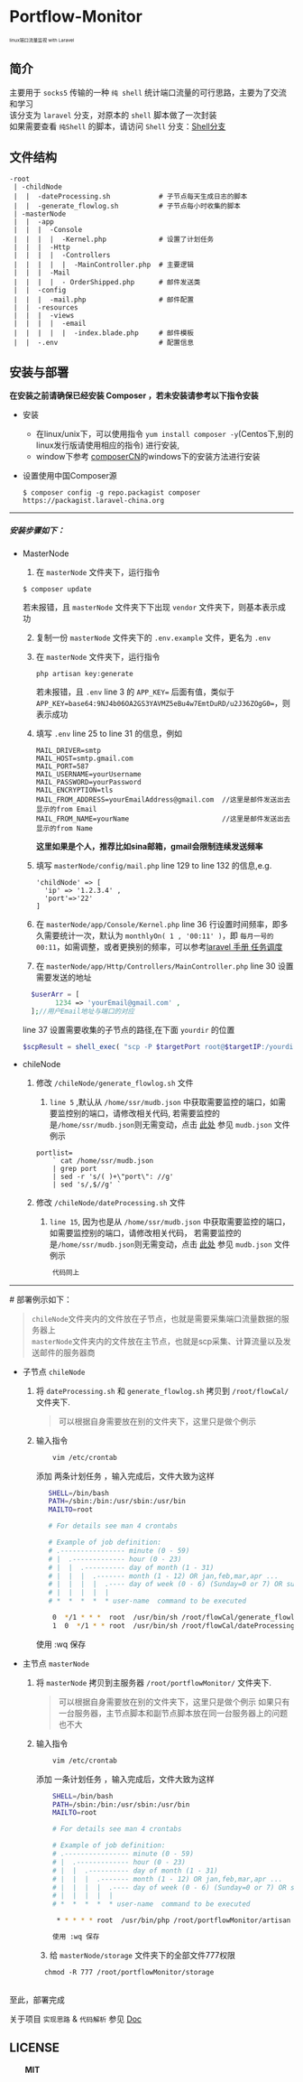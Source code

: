 # Portflow-Monitor
<small><small><small>linux端口流量监视 with Laravel</small></small></small>

## 简介
主要用于 `socks5` 传输的一种 `纯 shell` 统计端口流量的可行思路，主要为了交流和学习<br>
该分支为 `laravel` 分支，对原本的 `shell` 脚本做了一次封装<br/>
如果需要查看 `纯Shell` 的脚本，请访问 `Shell` 分支：[Shell分支](https://github.com/Kuri-su/Portflow-Monitor/tree/shell)

## 文件结构
```
-root
 | -childNode
 |  |  -dateProcessing.sh            # 子节点每天生成日志的脚本
 |  |  -generate_flowlog.sh          # 子节点每小时收集的脚本
 | -masterNode
 |  |  -app
 |  |  |  -Console
 |  |  |  |  -Kernel.php             # 设置了计划任务
 |  |  |  -Http
 |  |  |  |  -Controllers
 |  |  |  |  |  -MainController.php  # 主要逻辑
 |  |  |  -Mail
 |  |  |  |  - OrderShipped.php      # 邮件发送类
 |  |  -config
 |  |  |  -mail.php                  # 邮件配置
 |  |  -resources
 |  |  |  -views
 |  |  |  |  -email
 |  |  |  |  |  -index.blade.php     # 邮件模板
 |  |  -.env                         # 配置信息
```

## 安装与部署

**在安装之前请确保已经安装 Composer ，若未安装请参考以下指令安装**

* 安装
  * 在linux/unix下，可以使用指令 `yum install composer -y`(Centos下,别的linux发行版请使用相应的指令) 进行安装,
  * window下参考 [composerCN](http://docs.phpcomposer.com/00-intro.html#Installation-Windows)的windows下的安装方法进行安装

* 设置使用中国Composer源
  ```shell
  $ composer config -g repo.packagist composer https://packagist.laravel-china.org
  ```

<hr/>

##### 安装步骤如下：
* MasterNode
  1. 在 `masterNode` 文件夹下，运行指令
  ```shell
  $ composer update
  ```
  若未报错，且 `masterNode` 文件夹下下出现 `vendor` 文件夹下，则基本表示成功

  2. 复制一份 `masterNode` 文件夹下的 `.env.example` 文件，更名为 `.env`

  3. 在 `masterNode` 文件夹下，运行指令
      ```shell
      php artisan key:generate
      ```
      若未报错，且 `.env` line 3 的 `APP_KEY=` 后面有值，类似于
      `APP_KEY=base64:9NJ4b06OA2GS3YAVMZ5eBu4w7EmtDuRD/u2J36ZOgG0=`，则表示成功

  4. 填写 `.env` line 25 to line 31 的信息，例如
      ```
      MAIL_DRIVER=smtp
      MAIL_HOST=smtp.gmail.com
      MAIL_PORT=587
      MAIL_USERNAME=yourUsername
      MAIL_PASSWORD=yourPassword
      MAIL_ENCRYPTION=tls
      MAIL_FROM_ADDRESS=yourEmailAddress@gmail.com  //这里是邮件发送出去显示的from Email
      MAIL_FROM_NAME=yourName                       //这里是邮件发送出去显示的from Name
      ```
      **这里如果是个人，推荐比如sina邮箱，gmail会限制连续发送频率**

  5. 填写 `masterNode/config/mail.php` line 129 to line 132 的信息,e.g.
      ```
      'childNode' => [
        'ip' => '1.2.3.4' ,
        'port'=>'22'
      ]
      ```

  6. 在 `masterNode/app/Console/Kernel.php` line 36 行设置时间频率，即多久需要统计一次，默认为 `monthlyOn( 1 , '00:11' )`，即 `每月一号的00:11`，如需调整，或者更换别的频率，可以参考[laravel 手册 任务调度](https://d.laravel-china.org/docs/5.5/scheduling#Shell-命令调度)

  7. 在 `masterNode/app/Http/Controllers/MainController.php` line 30 设置需要发送的地址
    ```php
      $userArr = [
            1234 => 'yourEmail@gmail.com' ,
      ];//用户Email地址与端口的对应
    ```

    line 37 设置需要收集的子节点的路径,在下面 `yourdir` 的位置
    ```php
    $scpResult = shell_exec( "scp -P $targetPort root@$targetIP:/yourdir/{$lastMonth}_monthlog.txt /var/log/portflowMonitor/monthLog/" );
    ```

* chileNode
    1. 修改 `/chileNode/generate_flowlog.sh` 文件

        1. `line 5` ,默认从 `/home/ssr/mudb.json` 中获取需要监控的端口，如需要监控别的端口，请修改相关代码, 若需要监控的是`/home/ssr/mudb.json`则无需变动，点击 [此处](https://github.com/Kuri-su/Portflow-Monitor/blob/master/_other/mudb.json) 参见 `mudb.json` 文件例示
        ```shell
        portlist=
            ` cat /home/ssr/mudb.json
            | grep port
            | sed -r 's/( )+\"port\": //g'
            | sed 's/,$//g' `
        ```

    2. 修改 `/chileNode/dateProcessing.sh` 文件
        1. `line 15`, 因为也是从 `/home/ssr/mudb.json` 中获取需要监控的端口，如需要监控别的端口，请修改相关代码， 若需要监控的是`/home/ssr/mudb.json`则无需变动，点击 [此处](https://github.com/Kuri-su/Portflow-Monitor/blob/master/_other/mudb.json) 参见 `mudb.json` 文件例示

        ```bash
            代码同上
        ```



<hr/>
# 部署例示如下：<br/>

> `chileNode`文件夹内的文件放在子节点，也就是需要采集端口流量数据的服务器上<br/>
> `masterNode`文件夹内的文件放在主节点，也就是scp采集、计算流量以及发送邮件的服务器商<br/>

* 子节点 `chileNode`
    1. 将 `dateProcessing.sh` 和 `generate_flowlog.sh` 拷贝到 `/root/flowCal/` 文件夹下.
        > 可以根据自身需要放在别的文件夹下，这里只是做个例示
    2. 输入指令
        ```bash
            vim /etc/crontab
        ```

        添加 两条计划任务 ，输入完成后，文件大致为这样

        ```bash
           SHELL=/bin/bash
           PATH=/sbin:/bin:/usr/sbin:/usr/bin
           MAILTO=root

           # For details see man 4 crontabs

           # Example of job definition:
           # .---------------- minute (0 - 59)
           # |  .------------- hour (0 - 23)
           # |  |  .---------- day of month (1 - 31)
           # |  |  |  .------- month (1 - 12) OR jan,feb,mar,apr ...
           # |  |  |  |  .---- day of week (0 - 6) (Sunday=0 or 7) OR sun,mon,tue,wed,thu,fri,sat
           # |  |  |  |  |
           # *  *  *  *  * user-name  command to be executed

            0  */1 * * *  root  /usr/bin/sh /root/flowCal/generate_flowlog.sh   
            1  0  */1 * * root  /usr/bin/sh /root/flowCal/dateProcessing.sh
        ```

        使用 :wq 保存

* 主节点 `masterNode`
    1. 将 `masterNode` 拷贝到主服务器 `/root/portflowMonitor/` 文件夹下.
        > 可以根据自身需要放在别的文件夹下，这里只是做个例示
        > 如果只有一台服务器，主节点脚本和副节点脚本放在同一台服务器上的问题也不大

    2. 输入指令
        ```bash
            vim /etc/crontab
        ```

        添加 一条计划任务 ，输入完成后，文件大致为这样

       ```bash
           SHELL=/bin/bash
           PATH=/sbin:/bin:/usr/sbin:/usr/bin
           MAILTO=root

           # For details see man 4 crontabs

           # Example of job definition:
           # .---------------- minute (0 - 59)
           # |  .------------- hour (0 - 23)
           # |  |  .---------- day of month (1 - 31)
           # |  |  |  .------- month (1 - 12) OR jan,feb,mar,apr ...
           # |  |  |  |  .---- day of week (0 - 6) (Sunday=0 or 7) OR sun,mon,tue,wed,thu,fri,sat
           # |  |  |  |  |
           # *  *  *  *  * user-name  command to be executed

            * * * * * root  /usr/bin/php /root/portflowMonitor/artisan schedule:run >> /dev/null 2>&1

           使用 :wq 保存
        ```

        3. 给 `masterNode/storage` 文件夹下的全部文件777权限
        ```shell
          chmod -R 777 /root/portflowMonitor/storage
        ```

<br/>
至此，部署完成<br/>

关于项目 `实现思路` & `代码解析` 参见 [Doc](https://github.com/Kuri-su/Portflow-Monitor/blob/master/_doc/Thinking%26CodeResolve.md "Doc" )



## LICENSE
&nbsp;&nbsp;&nbsp;&nbsp;&nbsp;&nbsp;&nbsp;<b>MIT</b>
